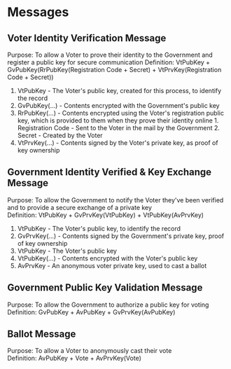 # Messages

## Voter Identity Verification Message
Purpose: To allow a Voter to prove their identity to the Government and register a public key for secure communication
Definition: VtPubKey + GvPubKey(RrPubKey(Registration Code + Secret) + VtPrvKey(Registration Code + Secret))  

1. VtPubKey - The Voter's public key, created for this process, to identify the record
2. GvPubKey(...) - Contents encrypted with the Government's public key  
  1. RrPubKey(...) - Contents encrypted using the Voter's registration public key, which is provided to them when they prove their identity online
    1. Registration Code - Sent to the Voter in the mail by the Government
    2. Secret - Created by the Voter
  2. VtPrvKey(...) -  Contents signed by the Voter's private key, as proof of key ownership

## Government Identity Verified & Key Exchange Message
Purpose: To allow the Government to notify the Voter they've been verified and to provide a secure exchange of a private key  
Definition: VtPubKey + GvPrvKey(VtPubKey) + VtPubKey(AvPrvKey)  

1. VtPubKey - The Voter's public key, to identify the record
2. GvPrvKey(...) - Contents signed by the Government's private key, proof of key ownership
  1. VtPubKey - The Voter's public key
3. VtPubKey(...) - Contents encrypted with the Voter's public key
  1. AvPrvKey - An anonymous voter private key, used to cast a ballot

## Government Public Key Validation Message
Purpose: To allow the Government to authorize a public key for voting  
Definition: GvPubKey + AvPubKey + GvPrvKey(AvPubKey)  

## Ballot Message
Purpose: To allow a Voter to anonymously cast their vote  
Definition: AvPubKey + Vote + AvPrvKey(Vote)  
